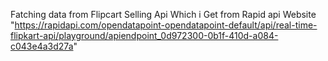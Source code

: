 Fatching data from Flipcart Selling Api Which i Get from Rapid api Website 
"https://rapidapi.com/opendatapoint-opendatapoint-default/api/real-time-flipkart-api/playground/apiendpoint_0d972300-0b1f-410d-a084-c043e4a3d27a"
